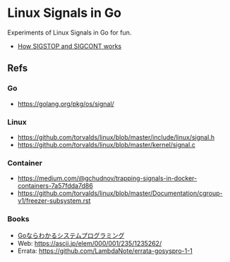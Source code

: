 # Linux Signals in Go

Experiments of Linux Signals in Go for fun.

- [How SIGSTOP and SIGCONT works](how_sigstop_and_sigcont_works.md)

## Refs
### Go
- https://golang.org/pkg/os/signal/
### Linux
- https://github.com/torvalds/linux/blob/master/include/linux/signal.h
- https://github.com/torvalds/linux/blob/master/kernel/signal.c
### Container
- https://medium.com/@gchudnov/trapping-signals-in-docker-containers-7a57fdda7d86
- https://github.com/torvalds/linux/blob/master/Documentation/cgroup-v1/freezer-subsystem.rst
### Books
- [Goならわかるシステムプログラミング](https://www.lambdanote.com/products/go)
- Web: https://ascii.jp/elem/000/001/235/1235262/
- Errata: https://github.com/LambdaNote/errata-gosyspro-1-1
